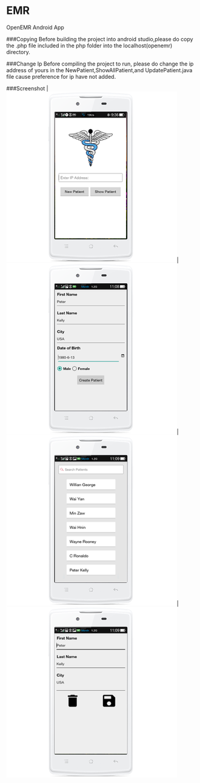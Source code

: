 # EMR
OpenEMR Android App

###Copying
Before building the project into android studio,please do copy the .php file included in the php folder into the localhost(openemr) directory.

###Change Ip
Before compiling the project to run, please do change the ip address of yours in the NewPatient,ShowAllPatient,and UpdatePatient.java file cause preference for ip have not added.

###Screenshot
|![Screenshot sc1](/screenshot/sc1.png)| ![Screenshot sc2](/screenshot/sc2.png)| ![Screenshot sc3](/screenshot/sc3.png)| ![Screenshot sc4](/screenshot/sc4.png)



